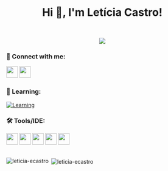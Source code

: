 
<h1 align="center">Hi 🖖, I'm Letícia Castro!</h1>

<br/>

<p align="center">
  <a href="https://github.com/DenverCoder1/readme-typing-svg"><img src="https://readme-typing-svg.herokuapp.com?lines=Hello+World!;System+Analysis+and+Development+Student;Lifelong%20Learner%20and%20self-taught;Enthusiast%20about%20challenging%20experiences;&center=true&width=500&height=50"></a>
</p>

<h3 align="left">💬 Connect with me:</h3>
<p align="left">
  <a href="https://linkedin.com/in/leticia-ecastro" alt="Linkedin"> <img src="https://img.shields.io/badge/-Linkedin-0e76a8?style=flat-square&logo=Linkedin&logoColor=white&link=https://www.linkedin.com/in/leticia-ecastro" height="30"/></a>
  <a href="https://instagram.com/leticia_ecastro" alt="Instagram"> <img src="https://img.shields.io/badge/-Instagram-DF0174?style=flat-square&labelColor=DF0174&logo=instagram&logoColor=white&link=https://instagram.com/leticia_ecastro" height="30"/></a>
</p> 

#### <h3 align="left">🧠 Learning:</h3>
[![Learning](https://skillicons.dev/icons?i=java,js,html,css,cs,dotnet&theme=light)](https://skillicons.dev)

<h3 align="left">🛠 Tools/IDE:</h3>
<div>
  <img src="https://img.shields.io/badge/-Visual%20Studio%20Code-0D1117?style=for-the-badge&logo=visual-studio-code&logoColor=1976d2&labelColor=0D1117" height="30">
  <img src="https://img.shields.io/badge/-Visual%20Studio-0D1117?style=for-the-badge&logo=visual-studio&logoColor=652076&labelColor=0D1117" height="30">
  <img src="https://img.shields.io/badge/-Eclipse-0D1117?style=for-the-badge&logo=Eclipse&logoColor=C8A2C8&labelColor=0D1117" height="30">
  <img src="https://img.shields.io/badge/-Geany-0D1117?style=for-the-badge&logo=Geany&logoColor=C8A2C8&labelColor=0D1117" height="30">
  <img src="https://img.shields.io/badge/-Windows-0D1117?style=for-the-badge&logo=windows&labelColor=0D1117" height="30">
</div>

<br/>

<div>
    <p><img align="left" src="https://github-readme-stats.vercel.app/api?username=leticia-ecastro&show_icons=true&title_color=00fcfc&text_color=fafafa&bg_color=0d1116&hide_border=true&locale=en" alt="leticia-ecastro"/></p>
    <p>&nbsp;<img align="center" src="https://github-readme-stats.vercel.app/api/top-langs?username=leticia-ecastro&show_icons=true&title_color=00fcfc&text_color=f8f6f6&bg_color=0d1116&hide_border=true&locale=en&layout=compact" alt="leticia-ecastro"/></p>
</div>
